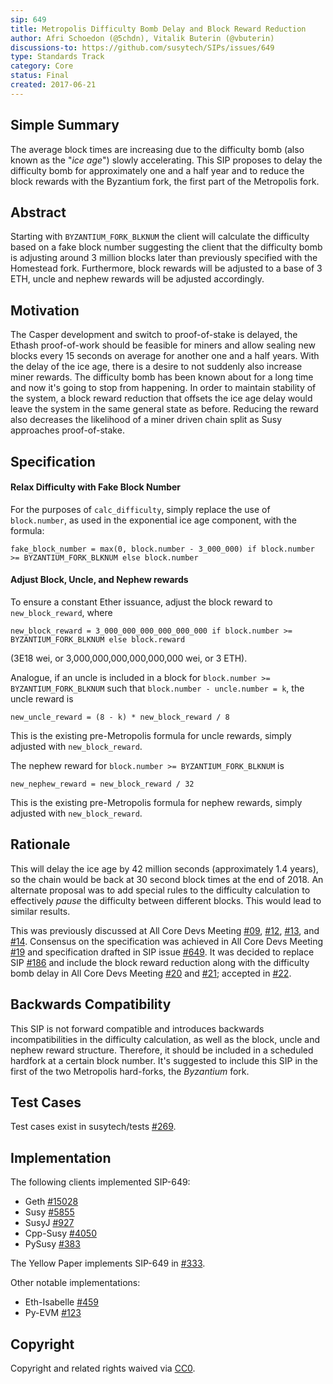 ```yaml
---
sip: 649
title: Metropolis Difficulty Bomb Delay and Block Reward Reduction
author: Afri Schoedon (@5chdn), Vitalik Buterin (@vbuterin)
discussions-to: https://github.com/susytech/SIPs/issues/649
type: Standards Track
category: Core
status: Final
created: 2017-06-21
---
```


## Simple Summary
The average block times are increasing due to the difficulty bomb (also known as the "_ice age_") slowly accelerating. This SIP proposes to delay the difficulty bomb for approximately one and a half year and to reduce the block rewards with the Byzantium fork, the first part of the Metropolis fork.

## Abstract
Starting with `BYZANTIUM_FORK_BLKNUM` the client will calculate the difficulty based on a fake block number suggesting the client that the difficulty bomb is adjusting around 3 million blocks later than previously specified with the Homestead fork. Furthermore, block rewards will be adjusted to a base of 3 ETH, uncle and nephew rewards will be adjusted accordingly.

## Motivation
The Casper development and switch to proof-of-stake is delayed, the Ethash proof-of-work should be feasible for miners and allow sealing new blocks every 15 seconds on average for another one and a half years. With the delay of the ice age, there is a desire to not suddenly also increase miner rewards. The difficulty bomb has been known about for a long time and now it's going to stop from happening. In order to maintain stability of the system, a block reward reduction that offsets the ice age delay would leave the system in the same general state as before. Reducing the reward also decreases the likelihood of a miner driven chain split as Susy approaches proof-of-stake.

## Specification
#### Relax Difficulty with Fake Block Number
For the purposes of `calc_difficulty`, simply replace the use of `block.number`, as used in the exponential ice age component, with the formula:

    fake_block_number = max(0, block.number - 3_000_000) if block.number >= BYZANTIUM_FORK_BLKNUM else block.number

#### Adjust Block, Uncle, and Nephew rewards
To ensure a constant Ether issuance, adjust the block reward to `new_block_reward`, where

    new_block_reward = 3_000_000_000_000_000_000 if block.number >= BYZANTIUM_FORK_BLKNUM else block.reward

(3E18 wei, or 3,000,000,000,000,000,000 wei, or 3 ETH).

Analogue, if an uncle is included in a block for `block.number >= BYZANTIUM_FORK_BLKNUM` such that `block.number - uncle.number = k`, the uncle reward is

    new_uncle_reward = (8 - k) * new_block_reward / 8

This is the existing pre-Metropolis formula for uncle rewards, simply adjusted with `new_block_reward`.

The nephew reward for `block.number >= BYZANTIUM_FORK_BLKNUM` is

    new_nephew_reward = new_block_reward / 32

This is the existing pre-Metropolis formula for nephew rewards, simply adjusted with `new_block_reward`.

## Rationale
This will delay the ice age by 42 million seconds (approximately 1.4 years), so the chain would be back at 30 second block times at the end of 2018. An alternate proposal was to add special rules to the difficulty calculation to effectively _pause_ the difficulty between different blocks. This would lead to similar results.

This was previously discussed at All Core Devs Meeting [#09](https://github.com/susytech/pm/blob/master/All%20Core%20Devs%20Meetings/Meeting%209.md#metropolis-timing-and-roadmap-discussion), [#12](https://github.com/susytech/pm/blob/master/All%20Core%20Devs%20Meetings/Meeting%2012.md#5-metropolis-update), [#13](https://github.com/susytech/pm/blob/master/All%20Core%20Devs%20Meetings/Meeting%2013.md#3-sip-186-reduce-eth-issuance-before-proof-of-stake-hudson), and [#14](https://github.com/susytech/pm/blob/master/All%20Core%20Devs%20Meetings/Meeting%2014.md#1-sip-186-reduce-eth-issuance-before-proof-of-stake-core-devs). Consensus on the specification was achieved in All Core Devs Meeting [#19](https://github.com/susytech/pm/blob/master/All%20Core%20Devs%20Meetings/Meeting%2019.md) and specification drafted in SIP issue [#649](https://github.com/susytech/SIPs/issues/649). It was decided to replace SIP [#186](https://github.com/susytech/SIPs/issues/186) and include the block reward reduction along with the difficulty bomb delay in All Core Devs Meeting [#20](https://github.com/susytech/pm/blob/master/All%20Core%20Devs%20Meetings/Meeting%2020.md) and [#21](https://github.com/susytech/pm/blob/master/All%20Core%20Devs%20Meetings/Meeting%2021.md); accepted in [#22](https://github.com/susytech/pm/blob/master/All%20Core%20Devs%20Meetings/Meeting%2022.md).

## Backwards Compatibility
This SIP is not forward compatible and introduces backwards incompatibilities in the difficulty calculation, as well as the block, uncle and nephew reward structure. Therefore, it should be included in a scheduled hardfork at a certain block number. It's suggested to include this SIP in the first of the two Metropolis hard-forks, the _Byzantium_ fork.

## Test Cases
Test cases exist in susytech/tests [#269](https://github.com/susytech/tests/pull/269).

## Implementation
The following clients implemented SIP-649:

- Geth [#15028](https://github.com/susytech/go-susytech/pull/15028)
- Susy [#5855](https://github.com/susytech/susytech/pull/5855)
- SusyJ [#927](https://github.com/susytech/susyj/pull/927)
- Cpp-Susy [#4050](https://github.com/susytech/cpp-susytech/issues/4050)
- PySusy [#383](https://github.com/susytech/pysusytech/pull/383)

The Yellow Paper implements SIP-649 in [#333](https://github.com/susytech/yellowpaper/pull/333).

Other notable implementations:

- Eth-Isabelle [#459](https://github.com/pirapira/eth-isabelle/issues/459)
- Py-EVM [#123](https://github.com/susytech/py-evm/pull/123)

## Copyright
Copyright and related rights waived via [CC0](https://creativecommons.org/publicdomain/zero/1.0/).
